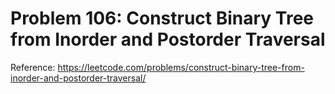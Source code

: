# Problem 106: Construct Binary Tree from Inorder and Postorder Traversal

Reference: https://leetcode.com/problems/construct-binary-tree-from-inorder-and-postorder-traversal/